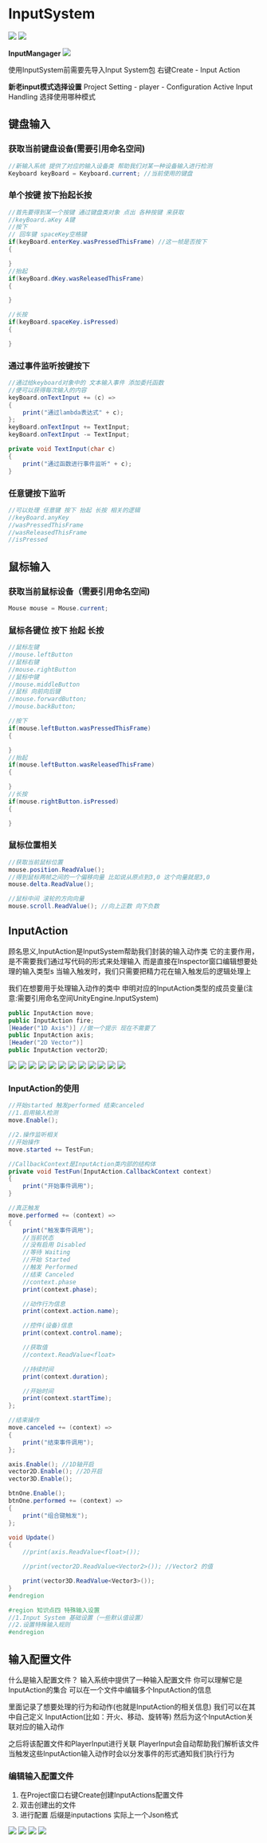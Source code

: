 
# InputSystem
![](Image/2025-02-11-17-39-40.png)
![](Image/2025-02-11-17-40-32.png)

**InputMangager**
![](Image/2025-02-11-17-40-20.png)

使用InputSystem前需要先导入Input System包
右键Create - Input Action

**新老input模式选择设置**
Project Setting - player - Configuration Active Input Handling 选择使用哪种模式

## 键盘输入

### 获取当前键盘设备(需要引用命名空间)
``` c#
//新输入系统 提供了对应的输入设备类 帮助我们对某一种设备输入进行检测
Keyboard keyBoard = Keyboard.current; //当前使用的键盘
```

### 单个按键 按下抬起长按
``` c#
//首先要得到某一个按键 通过键盘类对象 点出 各种按键 来获取
//keyBoard.aKey A键 
//按下 
// 回车键 spaceKey空格键
if(keyBoard.enterKey.wasPressedThisFrame) //这一帧是否按下
{

}
//抬起
if(keyBoard.dKey.wasReleasedThisFrame)
{

}

//长按
if(keyBoard.spaceKey.isPressed)
{

}
```

### 通过事件监听按键按下

``` c#
//通过给keyboard对象中的 文本输入事件 添加委托函数
//便可以获得每次输入的内容
keyBoard.onTextInput += (c) =>
{
    print("通过lambda表达式" + c);
};
keyBoard.onTextInput += TextInput;
keyBoard.onTextInput -= TextInput;

private void TextInput(char c)
{
    print("通过函数进行事件监听" + c);
}
```

### 任意键按下监听
``` c#
//可以处理 任意键 按下 抬起 长按 相关的逻辑
//keyBoard.anyKey
//wasPressedThisFrame
//wasReleasedThisFrame
//isPressed
```

## 鼠标输入

### 获取当前鼠标设备（需要引用命名空间)
``` c#
Mouse mouse = Mouse.current;
```

### 鼠标各键位 按下 抬起 长按
``` c#
//鼠标左键
//mouse.leftButton
//鼠标右键
//mouse.rightButton
//鼠标中键
//mouse.middleButton
//鼠标 向前向后键
//mouse.forwardButton;
//mouse.backButton;

//按下
if(mouse.leftButton.wasPressedThisFrame)
{

}
//抬起
if(mouse.leftButton.wasReleasedThisFrame)
{

}
//长按
if(mouse.rightButton.isPressed)
{

}
```

### 鼠标位置相关
``` c#
//获取当前鼠标位置
mouse.position.ReadValue();
//得到鼠标两帧之间的一个偏移向量 比如说从原点到3,0 这个向量就是3,0
mouse.delta.ReadValue();

//鼠标中间 滚轮的方向向量
mouse.scroll.ReadValue(); //向上正数 向下负数
```

## InputAction
顾名思义,InputAction是InputSystem帮助我们封装的输入动作类
它的主要作用，是不需要我们通过写代码的形式来处理输入
而是直接在Inspector窗口编辑想要处理的输入类型s
当输入触发时，我们只需要把精力花在输入触发后的逻辑处理上

我们在想要用于处理输入动作的类中 
申明对应的InputAction类型的成员变量(注意:需要引用命名空间UnityEngine.InputSystem)

``` c#
public InputAction move;
public InputAction fire;
[Header("1D Axis")] //做一个提示 现在不需要了
public InputAction axis;
[Header("2D Vector")]
public InputAction vector2D;
```
![](Image/2025-02-12-15-02-44.png)
![](Image/2025-02-12-15-05-34.png)
![](Image/2025-02-12-15-06-55.png)
![](Image/2025-02-12-15-11-31.png)
![](Image/2025-02-12-15-11-49.png)
![](Image/2025-02-12-15-13-15.png)
![](Image/2025-02-12-15-14-32.png)
![](Image/2025-02-12-15-16-05.png)
![](Image/2025-02-12-15-18-48.png)
![](Image/2025-02-12-17-04-23.png)
![](Image/2025-02-12-17-07-03.png)
![](Image/2025-02-12-18-07-38.png)

### InputAction的使用

``` c#
//开始started 触发performed 结束canceled
//1.启用输入检测
move.Enable();

//2.操作监听相关
//开始操作
move.started += TestFun;

//CallbackContext是InputAction类内部的结构体
private void TestFun(InputAction.CallbackContext context)
{
    print("开始事件调用");
}

//真正触发
move.performed += (context) =>
{
    print("触发事件调用");
    //当前状态
    //没有启用 Disabled
    //等待 Waiting
    //开始 Started
    //触发 Performed
    //结束 Canceled
    //context.phase
    print(context.phase);

    //动作行为信息 
    print(context.action.name);

    //控件(设备)信息
    print(context.control.name);

    //获取值
    //context.ReadValue<float>

    //持续时间
    print(context.duration);

    //开始时间
    print(context.startTime);
};

//结束操作
move.canceled += (context) =>
{
    print("结束事件调用");
};

axis.Enable(); //1D轴开启
vector2D.Enable(); //2D开启
vector3D.Enable();

btnOne.Enable();
btnOne.performed += (context) =>
{
    print("组合键触发");
};

void Update()
{
    //print(axis.ReadValue<float>());

    //print(vector2D.ReadValue<Vector2>()); //Vector2 的值

    print(vector3D.ReadValue<Vector3>());
}
#endregion

#region 知识点四 特殊输入设置
//1.Input System 基础设置（一些默认值设置）
//2.设置特殊输入规则
#endregion
```

## 输入配置文件
什么是输入配置文件？
输入系统中提供了一种输入配置文件
你可以理解它是InputAction的集合
可以在一个文件中编辑多个InputAction的信息

里面记录了想要处理的行为和动作(也就是InputAction的相关信息)
我们可以在其中自己定义 InputAction(比如：开火、移动、旋转等)
然后为这个InputAction关联对应的输入动作

之后将该配置文件和PlayerInput进行关联
PlayerInput会自动帮助我们解析该文件
当触发这些InputAction输入动作时会以分发事件的形式通知我们执行行为

### 编辑输入配置文件
1. 在Project窗口右键Create创建InputActions配置文件
2. 双击创建出的文件
3. 进行配置
后缀是inputactions 实际上一个Json格式

![](Image/2025-02-12-17-56-55.png)
![](Image/2025-02-12-17-57-26.png)
![](Image/2025-02-12-17-57-57.png)
![](Image/2025-02-12-18-01-05.png)